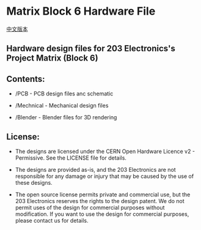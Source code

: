# Matrix Block 6 Hardware File
[中文版本](readme_cn.md)

## Hardware design files for 203 Electronics's Project Matrix (Block 6)

## Contents:
* /PCB - PCB design files anc schematic

* /Mechnical - Mechanical design files

* /Blender - Blender files for 3D rendering



## License:

* The designs are licensed under the CERN Open Hardware Licence v2 - Permissive. See the LICENSE file for details.

* The designs are provided as-is, and the 203 Electronics are not responsible for any damage or injury that may be caused by the use of these designs.

* The open source license permits private and commercial use, but the 203 Electronics reserves the rights to the design patent. We do not permit uses of the design for commercial purposes without modification. If you want to use the design for commercial purposes, please contact us for details.
